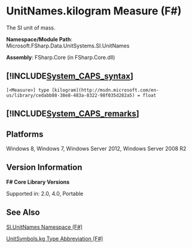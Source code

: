 # UnitNames.kilogram Measure (F#)

The SI unit of mass.

**Namespace/Module Path**: Microsoft.FSharp.Data.UnitSystems.SI.UnitNames

**Assembly**: FSharp.Core (in FSharp.Core.dll)


## [!INCLUDE[System_CAPS_syntax](//System/Token/System_CAPS_syntax_md.md)]

```
[<Measure>] type [kilogram](http://msdn.microsoft.com/en-us/library/cedabb88-38e8-483a-8322-98f035d282a5) = float
```

## [!INCLUDE[System_CAPS_remarks](//System/Token/System_CAPS_remarks_md.md)]

## Platforms
Windows 8, Windows 7, Windows Server 2012, Windows Server 2008 R2


## Version Information
**F# Core Library Versions**

Supported in: 2.0, 4.0, Portable




## See Also
[SI.UnitNames Namespace &#40;F&#35;&#41;](SI.UnitNames+Namespace+28%F%2329%.md)

[UnitSymbols.kg Type Abbreviation (F#)](http://msdn.microsoft.com/en-us/library/954c017d-f4c6-4bb2-997d-0ef1d6c8405d)

